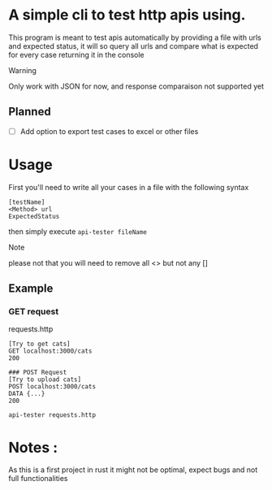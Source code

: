 # A simple cli to test http apis using. 
This program is meant to test apis automatically by providing a file with urls and expected status, it will so query all urls and compare what is expected for every case returning it in the console

> [!WARNING]
> Only work with JSON for now, and response comparaison not supported yet

## Planned
* [ ] Add option to export test cases to excel or other files 

# Usage
First you'll need to write all your cases in a file with the following syntax 
```
[testName]
<Method> url
ExpectedStatus
```
then simply execute ``api-tester fileName``

> [!note]
> please not that you will need to remove all <> but not any []

## Example
### GET request
requests.http
```
[Try to get cats]
GET localhost:3000/cats
200

### POST Request
[Try to upload cats]
POST localhost:3000/cats
DATA {...}
200
```

``api-tester requests.http``


# Notes :
As this is a first project in rust it might not be optimal, expect bugs and not full functionalities
